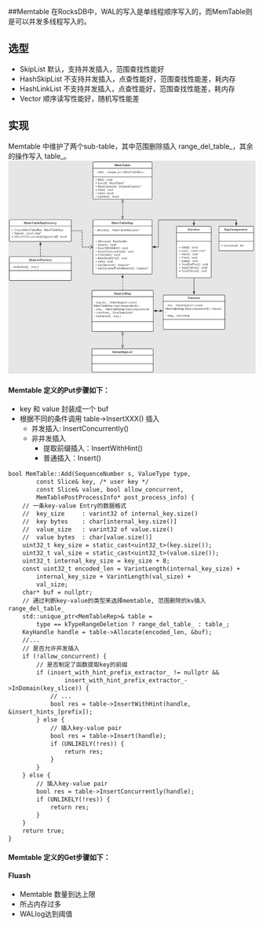 ##Memtable
在RocksDB中，WAL的写入是单线程顺序写入的，而MemTable则是可以并发多线程写入的。

## 选型
- SkipList
默认，支持并发插入，范围查找性能好
- HashSkipList
不支持并发插入，点查性能好，范围查找性能差，耗内存
- HashLinkList
不支持并发插入，点查性能好，范围查找性能差，耗内存
- Vector
顺序读写性能好，随机写性能差

## 实现
Memtable 中维护了两个sub-table，其中范围删除插入 range_del_table_，其余的操作写入 table_。
<img src="images/memtable-classes.png" width="760px" />

#### Memtable 定义的Put步骤如下：
 - key 和 value 封装成一个 buf
 - 根据不同的条件调用 table->InsertXXX() 插入
   - 并发插入: InsertConcurrently()
   - 非并发插入
     - 提取前缀插入：InsertWithHint()
     - 普通插入：Insert()
```
bool MemTable::Add(SequenceNumber s, ValueType type,
        const Slice& key, /* user key */
        const Slice& value, bool allow_concurrent,
        MemTablePostProcessInfo* post_process_info) {
    // 一条key-value Entry的数据格式
    //  key_size     : varint32 of internal_key.size()
    //  key bytes    : char[internal_key.size()]
    //  value_size   : varint32 of value.size()
    //  value bytes  : char[value.size()]
    uint32_t key_size = static_cast<uint32_t>(key.size());
    uint32_t val_size = static_cast<uint32_t>(value.size());
    uint32_t internal_key_size = key_size + 8;
    const uint32_t encoded_len = VarintLength(internal_key_size) +
        internal_key_size + VarintLength(val_size) +
        val_size;
    char* buf = nullptr;
    // 通过判断key-value的类型来选择memtable, 范围删除的kv插入range_del_table_
    std::unique_ptr<MemTableRep>& table =
        type == kTypeRangeDeletion ? range_del_table_ : table_;
    KeyHandle handle = table->Allocate(encoded_len, &buf);
    //...
    // 是否允许并发插入
    if (!allow_concurrent) {
        // 是否制定了函数提取key的前缀
        if (insert_with_hint_prefix_extractor_ != nullptr &&
                insert_with_hint_prefix_extractor_->InDomain(key_slice)) {
            // ...
            bool res = table->InsertWithHint(handle, &insert_hints_[prefix]);
        } else {
            // 插入key-value pair
            bool res = table->Insert(handle);
            if (UNLIKELY(!res)) {
                return res;
            }
        }
    } else {
        // 插入key-value pair
        bool res = table->InsertConcurrently(handle);
        if (UNLIKELY(!res)) {
            return res;
        }
    }
    return true;
}
```
#### Memtable 定义的Get步骤如下：

#### Fluash
- Memtable 数量到达上限
- 所占内存过多
- WALlog达到阈值
